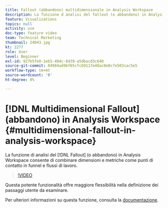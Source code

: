 ```yaml
---
title: Fallout (abbandono) multidimensionale in Analysis Workspace
description: La funzione d analisi del fallout (o abbandono) in Analysis Workspace consente di combinare dimensioni e metriche come punti di contatto in funnel e flussi di lavoro.
feature: Visualizations
topics: null
activity: use
doc-type: feature video
team: Technical Marketing
thumbnail: 24043.jpg
kt: 2277
role: User
level: Beginner
exl-id: 927b5fe0-1eb5-404c-8439-a5dbacd3c640
source-git-commit: 84984ad9bf65cfc69117e40ac0e0cfe503cac5e5
workflow-type: tm+mt
source-wordcount: '0'
ht-degree: 0%

---
```


# [!DNL Multidimensional Fallout] (abbandono) in Analysis Workspace {#multidimensional-fallout-in-analysis-workspace}

La funzione di analisi del [!DNL Fallout] (o abbandono) in Analysis Workspace consente di combinare dimensioni e metriche come punti di contatto in funnel e flussi di lavoro.

>[!VIDEO](https://video.tv.adobe.com/v/329408/?quality=12&learn=on&captions=ita)

Questa potente funzionalità offre maggiore flessibilità nella definizione dei passaggi utente da esaminare.

Per ulteriori informazioni su questa funzione, consulta la [documentazione](https://experienceleague.adobe.com/docs/analytics/analyze/analysis-workspace/visualizations/fallout/configuring-interdimensional-fallout.html?lang=it).
